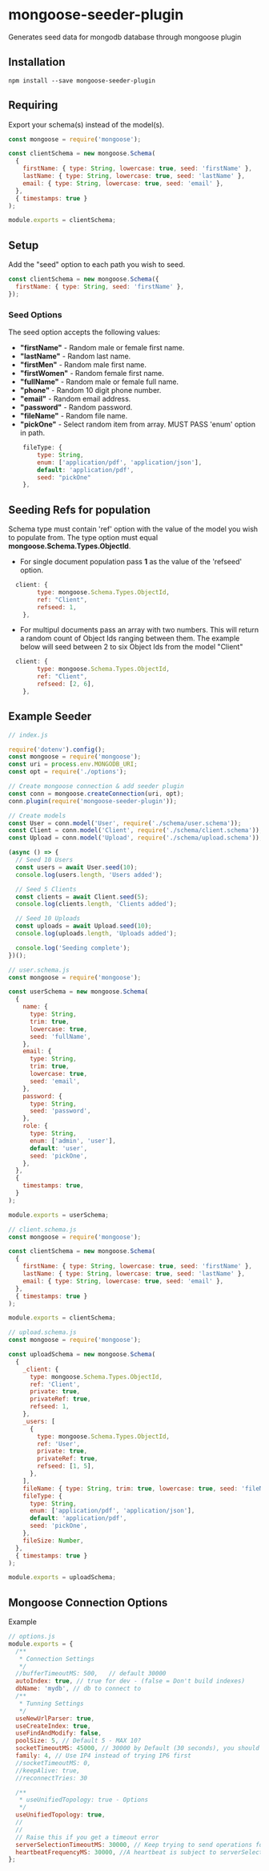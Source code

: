 # mongoose-seeder-plugin

Generates seed data for mongodb database through mongoose plugin

## Installation

`npm install --save mongoose-seeder-plugin`

## Requiring

Export your schema(s) instead of the model(s).

```js
const mongoose = require('mongoose');

const clientSchema = new mongoose.Schema(
  {
    firstName: { type: String, lowercase: true, seed: 'firstName' },
    lastName: { type: String, lowercase: true, seed: 'lastName' },
    email: { type: String, lowercase: true, seed: 'email' },
  },
  { timestamps: true }
);

module.exports = clientSchema;
```

## Setup

Add the "seed" option to each path you wish to seed.

```js
const clientSchema = new mongoose.Schema({
  firstName: { type: String, seed: 'firstName' },
});
```

### Seed Options

The seed option accepts the following values:

- **"firstName"** - Random male or female first name.
- **"lastName"** - Random last name.
- **"firstMen"** - Random male first name.
- **"firstWomen"** - Random female first name.
- **"fullName"** - Random male or female full name.
- **"phone"** - Random 10 digit phone number.
- **"email"** - Random email address.
- **"password"** - Random password.
- **"fileName"** - Random file name.
- **"pickOne"** - Select random item from array. MUST PASS 'enum' option in path.

```js
    fileType: {
        type: String,
        enum: ['application/pdf', 'application/json'],
        default: 'application/pdf',
        seed: "pickOne"
    },
```

## Seeding Refs for population

Schema type must contain 'ref' option with the value of the model you wish to populate from. The type option must equal **mongoose.Schema.Types.ObjectId**.

- For single document population pass **1** as the value of the 'refseed' option.

```js
  client: {
        type: mongoose.Schema.Types.ObjectId,
        ref: "Client",
        refseed: 1,
    },
```

- For multipul documents pass an array with two numbers. This will return a random count of Object Ids ranging between them. The example below will seed between 2 to six Object Ids from the model "Client"

```js
  client: {
        type: mongoose.Schema.Types.ObjectId,
        ref: "Client",
        refseed: [2, 6],
    },
```

## Example Seeder

```js
// index.js

require('dotenv').config();
const mongoose = require('mongoose');
const uri = process.env.MONGODB_URI;
const opt = require('./options');

// Create mongoose connection & add seeder plugin
const conn = mongoose.createConnection(uri, opt);
conn.plugin(require('mongoose-seeder-plugin'));

// Create models
const User = conn.model('User', require('./schema/user.schema'));
const Client = conn.model('Client', require('./schema/client.schema'));
const Upload = conn.model('Upload', require('./schema/upload.schema'));

(async () => {
  // Seed 10 Users
  const users = await User.seed(10);
  console.log(users.length, 'Users added');

  // Seed 5 Clients
  const clients = await Client.seed(5);
  console.log(clients.length, 'Clients added');

  // Seed 10 Uploads
  const uploads = await Upload.seed(10);
  console.log(uploads.length, 'Uploads added');

  console.log('Seeding complete');
})();
```

```js
// user.schema.js
const mongoose = require('mongoose');

const userSchema = new mongoose.Schema(
  {
    name: {
      type: String,
      trim: true,
      lowercase: true,
      seed: 'fullName',
    },
    email: {
      type: String,
      trim: true,
      lowercase: true,
      seed: 'email',
    },
    password: {
      type: String,
      seed: 'password',
    },
    role: {
      type: String,
      enum: ['admin', 'user'],
      default: 'user',
      seed: 'pickOne',
    },
  },
  {
    timestamps: true,
  }
);

module.exports = userSchema;
```

```js
// client.schema.js
const mongoose = require('mongoose');

const clientSchema = new mongoose.Schema(
  {
    firstName: { type: String, lowercase: true, seed: 'firstName' },
    lastName: { type: String, lowercase: true, seed: 'lastName' },
    email: { type: String, lowercase: true, seed: 'email' },
  },
  { timestamps: true }
);

module.exports = clientSchema;
```

```js
// upload.schema.js
const mongoose = require('mongoose');

const uploadSchema = new mongoose.Schema(
  {
    _client: {
      type: mongoose.Schema.Types.ObjectId,
      ref: 'Client',
      private: true,
      privateRef: true,
      refseed: 1,
    },
    _users: [
      {
        type: mongoose.Schema.Types.ObjectId,
        ref: 'User',
        private: true,
        privateRef: true,
        refseed: [1, 5],
      },
    ],
    fileName: { type: String, trim: true, lowercase: true, seed: 'fileName' },
    fileType: {
      type: String,
      enum: ['application/pdf', 'application/json'],
      default: 'application/pdf',
      seed: 'pickOne',
    },
    fileSize: Number,
  },
  { timestamps: true }
);

module.exports = uploadSchema;
```

## Mongoose Connection Options

Example

```js
// options.js
module.exports = {
  /**
   * Connection Settings
   */
  //bufferTimeoutMS: 500,   // default 30000
  autoIndex: true, // true for dev - (false = Don't build indexes)
  dbName: 'mydb', // db to connect to
  /**
   * Tunning Settings
   */
  useNewUrlParser: true,
  useCreateIndex: true,
  useFindAndModify: false,
  poolSize: 5, // Default 5 - MAX 10?
  socketTimeoutMS: 45000, // 30000 by Default (30 seconds), you should set this to 2-3x your longest running operation
  family: 4, // Use IP4 instead of trying IP6 first
  //socketTimeoutMS: 0,
  //keepAlive: true,
  //reconnectTries: 30

  /**
   * useUnifiedTopology: true - Options
   */
  useUnifiedTopology: true,
  //
  //
  // Raise this if you get a timeout error
  serverSelectionTimeoutMS: 30000, // Keep trying to send operations for 30 sec - 30000 by Default (30 seconds) -
  heartbeatFrequencyMS: 30000, //A heartbeat is subject to serverSelectionTimeoutMS
};
```
